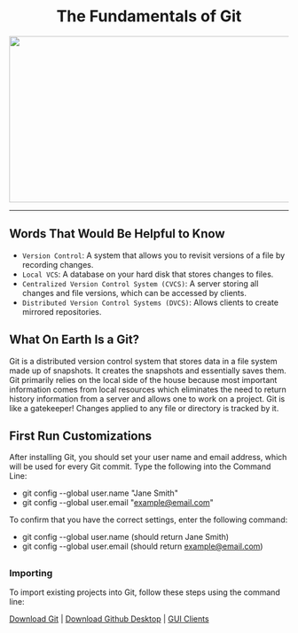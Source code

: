 <h1 align="center">The Fundamentals of Git</h1>

<p align="center">
  <img width="800" height="300" src="https://i.pinimg.com/600x315/2c/b6/70/2cb670b6ddd8922a1c1b2fee4f6f758c.jpg">
</p>
<hr>

## Words That Would Be Helpful to Know
- `Version Control`: A system that allows you to revisit versions of a file by recording changes.
- `Local VCS`: A database on your hard disk that stores changes to files.
- `Centralized Version Control System (CVCS)`: A server storing all changes and file versions, which can be accessed by clients.
- `Distributed Version Control Systems (DVCS)`: Allows clients to create mirrored repositories.

## What On Earth Is a Git?
Git is a distributed version control system that stores data in a file system made up of snapshots. It creates the snapshots and essentially saves them. Git primarily relies on the local side of the house because most important information comes from local resources which eliminates the need to return history information from a server and allows one to work on a project. Git is like a gatekeeper! Changes applied to any file or directory is tracked by it. 

## First Run Customizations
After installing Git, you should set your user name and email address, which will be used for every Git commit.
Type the following into the Command Line:
- git config --global user.name "Jane Smith"
- git config --global user.email "example@email.com"

To confirm that you have the correct settings, enter the following command:
- git config --global user.name (should return Jane Smith)
- git config --global user.email (should return example@email.com)

## 
### Importing
To import existing projects into Git, follow these steps using the command line:


[Download Git](http://git-scm.com/download/win) | [Download Github Desktop](http://windows.github.com/) | [GUI Clients](https://git-scm.com/downloads/guis)
